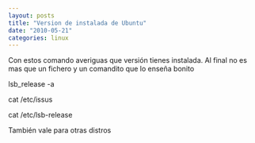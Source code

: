 ```yaml
---
layout: posts
title: "Version de instalada de Ubuntu"
date: "2010-05-21"
categories: linux
---
```


Con estos comando averiguas que versión tienes instalada. Al final no es mas que un fichero y un comandito que lo enseña bonito

lsb\_release -a

cat /etc/issus

cat /etc/lsb-release

También vale para otras distros
